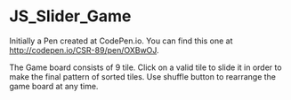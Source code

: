 # JS_Slider_Game

Initially a Pen created at CodePen.io. You can find this one at http://codepen.io/CSR-89/pen/OXBwOJ.

 The Game board consists of 9 tile. Click on a valid tile to slide it in order to make  the final pattern of sorted tiles. Use shuffle button to rearrange the game board at any time.
